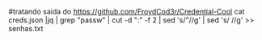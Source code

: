 #tratando saida do https://github.com/FroydCod3r/Credential-Cool
cat creds.json |jq | grep "passw" | cut -d ":" -f 2 | sed 's/"//g' | sed 's/ //g' >> senhas.txt
